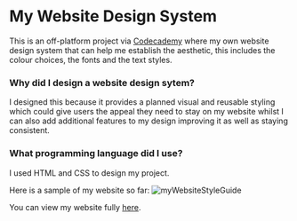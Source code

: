 # My Website Design System

This is an off-platform project via [Codecademy](https://www.codecademy.com/learn/paths/full-stack-engineer-career-path) where my own website design system that can help me establish the aesthetic, this includes the colour choices, the fonts and the text styles. 

### Why did I design a website design sytem?
I designed this because it provides a planned visual and reusable styling which could give users the appeal they need to stay on my website whilst I can also add additional features to my design improving it as well as staying consistent.  

### What programming language did I use?
I used HTML and CSS to design my project.

Here is a sample of my website so far:
![myWebsiteStyleGuide](https://user-images.githubusercontent.com/96252845/158417202-b16c7d09-b49f-47c8-b1d8-3bf343ad5603.jpeg)

You can view my website fully [here](https://shan-establishments.github.io/Style-Guide/).
